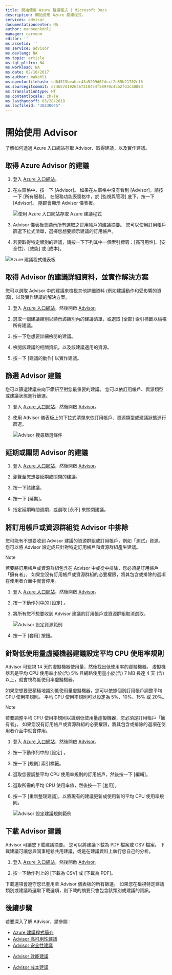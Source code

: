 ```yaml
---
title: 開始使用 Azure 建議程式 | Microsoft Docs
description: 開始使用 Azure 建議程式。
services: advisor
documentationcenter: NA
author: manbeenkohli
manager: carmonm
editor: ''
ms.assetid: ''
ms.service: advisor
ms.devlang: NA
ms.topic: article
ms.tgt_pltfrm: NA
ms.workload: NA
ms.date: 02/10/2017
ms.author: makohli
ms.openlocfilehash: cd64515beabec43a5209d62dccf2b55b21702c16
ms.sourcegitcommit: d74657d1926467210454f58970c45b2fd3ca088d
ms.translationtype: HT
ms.contentlocale: zh-TW
ms.lasthandoff: 03/28/2018
ms.locfileid: "30230045"
---
```

# <a name="get-started-with-azure-advisor"></a>開始使用 Advisor

了解如何透過 Azure 入口網站存取 Advisor、取得建議，以及實作建議。

## <a name="get-advisor-recommendations"></a>取得 Azure Advisor 的建議

1. 登入 [Azure 入口網站](https://portal.azure.com)。

2. 在左窗格中，按一下 [Advisor]。  如果在左窗格中沒有看到 [Advisor]，請按一下 [所有服務]。  在服務功能表窗格中，於 [監視與管理] 底下，按一下 [Advisor]。
 隨即會顯示 Advisor 儀表板。

   ![使用 Azure 入口網站存取 Azure 建議程式](./media/advisor-get-started/advisor-portal-menu.png) 

4. Advisor 儀表板會顯示所有選取之訂用帳戶的建議摘要。  您可以使用訂用帳戶篩選下拉式清單，選擇您想要顯示建議的訂用帳戶。

5. 若要取得特定類別的建議，請按一下下列其中一個索引標籤：[高可用性]、[安全性]、[效能] 或 [成本]。 

  ![Azure 建議程式儀表板](./media/advisor-overview/advisor-dashboard.png)

## <a name="get-advisor-recommendation-details-and-implement-a-solution"></a>取得 Advisor 的建議詳細資料，並實作解決方案

您可以選取 Advisor 中的建議來檢視其他詳細資料 (例如建議動作和受影響的資源)，以及實作建議的解決方案。  

1. 登入 [Azure 入口網站](https://portal.azure.com)，然後開啟 [Advisor](https://aka.ms/azureadvisordashboard)。

2. 選取一個建議類別以顯示該類別內的建議清單，或選取 [全部] 索引標籤以檢視所有建議。

3. 按一下您想要詳細檢閱的建議。

4. 檢閱該建議的相關資訊，以及該建議適用的資源。

5. 按一下 [建議的動作] 以實作建議。

## <a name="filter-advisor-recommendations"></a>篩選 Advisor 建議

您可以篩選建議來向下鑽研至對您最重要的建議。  您可以依訂用帳戶、資源類型或建議狀態進行篩選。  

1. 登入 [Azure 入口網站](https://portal.azure.com)，然後開啟 [Advisor](https://aka.ms/azureadvisordashboard)。

2.  使用 Advisor 儀表板上的下拉式清單來依訂用帳戶、資源類型或建議狀態進行篩選。

    ![Advisor 搜尋篩選條件](./media/advisor-get-started/advisor-filters.png)

## <a name="postpone-or-dismiss-advisor-recommendations"></a>延期或關閉 Advisor 的建議

1. 登入 [Azure 入口網站](https://portal.azure.com)，然後開啟 [Advisor](https://aka.ms/azureadvisordashboard)。

2. 瀏覽至您想要延期或關閉的建議。

3. 按一下該建議。

4. 按一下 [延期]。 

5. 指定延期時間週期，或選取 [永不] 來關閉建議。

## <a name="exclude-subscriptions-or-resource-groups-from-advisor"></a>將訂用帳戶或資源群組從 Advisor 中排除

您可能有不想要收到 Advisor 建議的資源群組或訂用帳戶，例如「測試」資源。  您可以將 Advisor 設定成只針對特定訂用帳戶和資源群組產生建議。

> [!NOTE]
> 若要將訂用帳戶或資源群組包含在 Advisor 中或從中排除，您必須是訂用帳戶「擁有者」。  如果您沒有訂用帳戶或資源群組的必要權限，將其包含或排除的選項在使用者介面中就會停用。

1. 登入 [Azure 入口網站](https://portal.azure.com)，然後開啟 [Advisor](https://aka.ms/azureadvisordashboard)。

2. 按一下動作列中的 [設定] 。

3. 將所有您不想要收到 Advisor 建議的訂用帳戶或資源群組取消選取。

    ![Advisor 設定資源範例](./media/advisor-get-started/advisor-configure-resources.png)

4. 按一下 [套用] 按鈕。

## <a name="configure-the-average-cpu-utilization-rule-for-the-low-usage-virtual-machine-recommendation"></a>針對低使用量虛擬機器建議設定平均 CPU 使用率規則

Advisor 可監視 14 天的虛擬機器使用量，然後找出低使用率的虛擬機器。 虛擬機器若是平均 CPU 使用率小於(含) 5% 且網路使用量小於(含) 7 MB 長達 4 天 (含) 以上，就會視為低使用率虛擬機器。

如果您想要更積極地識別低使用量虛擬機器，您可以依據個別訂用帳戶調整平均 CPU 使用率規則。  平均 CPU 使用率規則可以設定為 5%、10%、15% 或 20%。

> [!NOTE]
> 若要調整平均 CPU 使用率規則以識別低使用量虛擬機器，您必須是訂用帳戶「擁有者」。  如果您沒有訂用帳戶或資源群組的必要權限，將其包含或排除的選項在使用者介面中就會停用。 

1. 登入 [Azure 入口網站](https://portal.azure.com)，然後開啟 [Advisor](https://aka.ms/azureadvisordashboard)。

2. 按一下動作列中的 [設定] 。

3. 按一下 [規則] 索引標籤。

4. 選取您要調整平均 CPU 使用率規則的訂用帳戶，然後按一下 [編輯]。

5. 選取所需的平均 CPU 使用率值，然後按一下 [套用]。

6. 按一下 [重新整理建議]，以將現有的建議更新成使用新的平均 CPU 使用率規則。 

   ![Advisor 設定建議規則範例](./media/advisor-get-started/advisor-configure-rules.png)

## <a name="download-your-advisor-recommendations"></a>下載 Advisor 建議

Advisor 可讓您下載建議摘要。  您可以將建議下載為 PDF 檔案或 CSV 檔案。  下載建議可讓您與同事輕鬆共用建議，或是在建議資料上執行您自己的分析。

1. 登入 [Azure 入口網站](https://portal.azure.com)，然後開啟 [Advisor](https://aka.ms/azureadvisordashboard)。

2. 按一下動作列上的 [下載為 CSV] 或 [下載為 PDF]。

下載選項會遵守您已套用至 Advisor 儀表板的所有篩選。  如果您在檢視特定建議類別或建議時選取下載選項，則下載的摘要只會包含該類別或建議的資訊。 

## <a name="next-steps"></a>後續步驟

若要深入了解 Advisor，請參閱︰
* [Azure 建議程式簡介](advisor-overview.md)
* [Advisor 高可用性建議](advisor-high-availability-recommendations.md)
* [Advisor 安全性建議](advisor-security-recommendations.md)
-  [Advisor 效能建議](advisor-performance-recommendations.md)
* [Advisor 成本建議](advisor-performance-recommendations.md)

